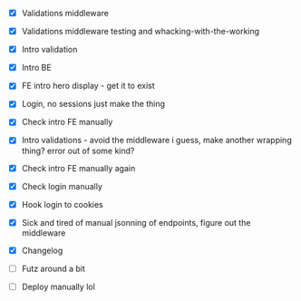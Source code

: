 - [x] Validations middleware

- [x] Validations middleware testing and whacking-with-the-working

- [x] Intro validation

- [x] Intro BE
- [x] FE intro hero display - get it to exist
- [x] Login, no sessions just make the thing

- [x] Check intro FE manually
- [x] Intro validations - avoid the middleware i guess, make another wrapping thing? error out of some kind?
- [x] Check intro FE manually again
- [x] Check login manually
- [x] Hook login to cookies
- [x] Sick and tired of manual jsonning of endpoints, figure out the middleware

- [x] Changelog
- [ ] Futz around a bit
- [ ] Deploy manually lol
